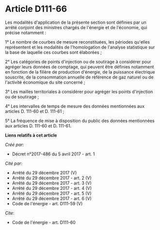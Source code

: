# Article D111-66

Les modalités d'application de la présente section sont définies par un arrêté conjoint des ministres chargés de l'énergie et
de l'économie, qui précise notamment : 

1° Le nombre de courbes de mesure reconstituées, les périodes qu'elles représentent et les modalités de l'homologation de
l'analyse statistique sur la base de laquelle ces courbes sont élaborées ; 

2° Les catégories de points d'injection ou de soutirage à considérer pour agréger leurs données de comptage, qui peuvent être
définies notamment en fonction de la filière de production d'énergie, de la puissance électrique souscrite, de la
consommation annuelle de référence de gaz naturel ou de l'activité économique du site concerné ; 

3° Les mailles territoriales à considérer pour agréger les points d'injection ou de soutirage ; 

4° Les intervalles de temps de mesure des données mentionnées aux articles D. 111-60 et D. 111-61 ; 

5° La fréquence de mise à disposition du public des données mentionnées aux articles D. 111-60 et D. 111-61.

**Liens relatifs à cet article**

_Créé par_:

  - Décret n°2017-486 du 5 avril 2017 - art. 1

_Cité par_:

  - Arrêté du 29 décembre 2017 (V)
  - Arrêté du 29 décembre 2017 - art. 2 (V)
  - Arrêté du 29 décembre 2017 - art. 3 (V)
  - Arrêté du 29 décembre 2017 - art. 4 (V)
  - Arrêté du 29 décembre 2017 - art. 5 (V)
  - Arrêté du 29 décembre 2017 - art. 6 (V)
  - Code de l'énergie - art. D111-59 (V)

_Cite_:

  - Code de l'énergie - art. D111-60
